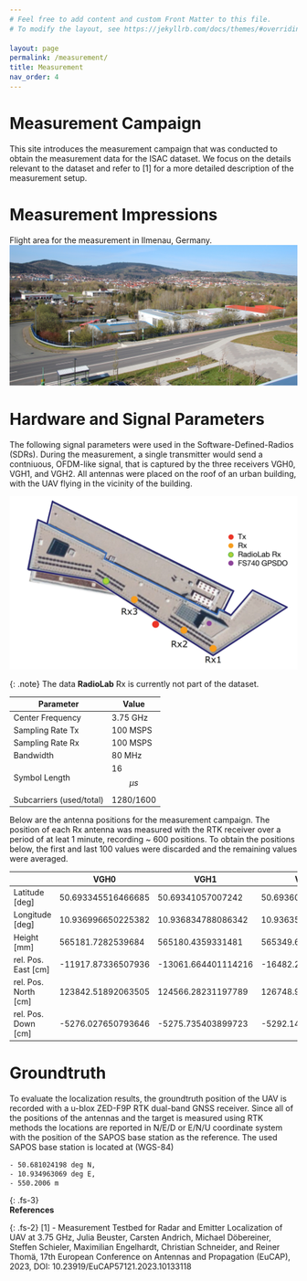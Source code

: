 ```yaml
---
# Feel free to add content and custom Front Matter to this file.
# To modify the layout, see https://jekyllrb.com/docs/themes/#overriding-theme-defaults

layout: page
permalink: /measurement/
title: Measurement
nav_order: 4
---
```


# Measurement Campaign

This site introduces the measurement campaign that was conducted to obtain the measurement data for the ISAC dataset.
We focus on the details relevant to the dataset and refer to [1] for a more detailed description of the measurement setup.

# Measurement Impressions
Flight area for the measurement in Ilmenau, Germany.
![Flight Area](./assets/impressions/flight_area.jpg)


# Hardware and Signal Parameters

The following signal parameters were used in the Software-Defined-Radios (SDRs).
During the measurement, a single transmitter would send a contniuous, OFDM-like signal, that is captured by the three receivers VGH0, VGH1, and VGH2.
All antennas were placed on the roof of an urban building, with the UAV flying in the vicinity of the building.

![Antenna Placement on FhG building](./assets/fhg-antenna.png)

{: .note}
The data **RadioLab** Rx is currently not part of the dataset.


| Parameter                | Value        |
| ------------------------ | ------------ |
| Center Frequency         | 3.75 GHz     |
| Sampling Rate Tx         | 100 MSPS     |
| Sampling Rate Rx         | 100 MSPS     |
| Bandwidth                | 80 MHz       |
| Symbol Length            | 16 $$\mu s$$ |
| Subcarriers (used/total) | 1280/1600    |

Below are the antenna positions for the measurement campaign.
The position of each Rx antenna was measured with the RTK receiver over a period of at leat 1 minute, recording ~ 600 positions.
To obtain the positions below, the first and last 100 values were discarded and the remaining values were averaged.

|                      | VGH0               | VGH1                | VGH2               |
|----------------------|--------------------|---------------------|--------------------|
| Latitude [deg]       | 50.693345516466685 | 50.69341057007242   | 50.69360674942051  |
| Longitude [deg]      | 10.936996650225382 | 10.936834788086342  | 10.936350730986371 |
| Height [mm]          | 565181.7282539684  | 565180.4359331481   | 565349.6034090916  |
| rel. Pos. East [cm]  | -11917.87336507936 | -13061.664401114216 | -16482.21163636364 |
| rel. Pos. North [cm] | 123842.51892063505 | 124566.28231197789  | 126748.91054545464 |
| rel. Pos. Down [cm]  | -5276.027650793646 | -5275.735403899723  | -5292.143045454549 |


# Groundtruth
To evaluate the localization results, the groundtruth position of the UAV is recorded with a u-blox ZED-F9P RTK dual-band GNSS receiver.
Since all of the positions of the antennas and the target is measured using RTK methods the locations are reported in N/E/D or E/N/U coordinate system with the position of the SAPOS base station as the reference.
The used SAPOS base station is located at (WGS-84)
```
- 50.681024198 deg N, 
- 10.934963069 deg E, 
- 550.2006 m
```


{: .fs-3}  
**References**

{: .fs-2}
[1] - Measurement Testbed for Radar and Emitter Localization of UAV at 3.75 GHz, Julia Beuster, Carsten Andrich, Michael Döbereiner, Steffen Schieler, Maximilian Engelhardt, Christian Schneider, and Reiner Thomä, 17th European Conference on Antennas and Propagation (EuCAP), 2023, DOI: 10.23919/EuCAP57121.2023.10133118